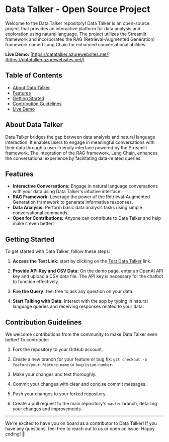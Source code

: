 # Data Talker - Open Source Project

Welcome to the Data Talker repository! Data Talker is an open-source project that provides an interactive platform for data analysis and exploration using natural language. The project utilizes the Streamlit framework and incorporates the RAG (Retrieval-Augmented Generation) framework named Lang Chain for enhanced conversational abilities.

**Live Demo:** [https://datatalker.azurewebsites.net/](https://datatalker.azurewebsites.net/)

## Table of Contents

- [About Data Talker](#about-data-talker)
- [Features](#features)
- [Getting Started](#getting-started)
- [Contribution Guidelines](#contribution-guidelines)
- [Live Demo](#live-demo)

## About Data Talker

Data Talker bridges the gap between data analysis and natural language interaction. It enables users to engage in meaningful conversations with their data through a user-friendly interface powered by the Streamlit framework. The integration of the RAG framework, Lang Chain, enhances the conversational experience by facilitating data-related queries.

## Features

- **Interactive Conversations:** Engage in natural language conversations with your data using Data Talker's intuitive interface.
- **RAG Framework:** Leverage the power of the Retrieval-Augmented Generation framework to generate informative responses.
- **Data Analysis:** Perform basic data analysis tasks using simple conversational commands.
- **Open for Contributions:** Anyone can contribute to Data Talker and help make it even better!

## Getting Started

To get started with Data Talker, follow these steps:

1. **Access the Test Link:** start by clicking on the [Test Data Talker](https://datatalker.azurewebsites.net/) link.

2. **Provide API Key and CSV Data:** On the demo page, enter an OpenAI API key and upload a CSV data file. The API key is necessary for the chatbot to function effectively.
   
3. **Fire the Query:** feel free to ask any question on your data.

5. **Start Talking with Data:** Interact with the app by typing in natural language queries and receiving responses related to your data.

## Contribution Guidelines

We welcome contributions from the community to make Data Talker even better! To contribute:

1. Fork the repository to your GitHub account.

2. Create a new branch for your feature or bug fix: `git checkout -b feature/your-feature-name` or `bug/issue-number`.

3. Make your changes and test thoroughly.

4. Commit your changes with clear and concise commit messages.

5. Push your changes to your forked repository.

6. Create a pull request to the main repository's `master` branch, detailing your changes and improvements.

---

We're excited to have you on board as a contributor to Data Talker! If you have any questions, feel free to reach out to us or open an issue. Happy coding! 🚀
